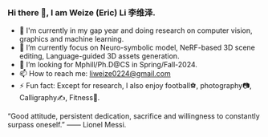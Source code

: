 ### Hi there 👋, I am Weize (Eric) Li 李维泽.


- 🔭 I'm currently in my gap year and doing research on computer vision, graphics and machine learning.  
- 🌱 I’m currently focus on Neuro-symbolic model, NeRF-based 3D scene editing, Language-guided 3D assets generation.  
- 🤔 I’m looking for Mphill/Ph.D@CS in Spring/Fall-2024. 
- 📫 How to reach me: liweize0224@gmail.com  
- ⚡ Fun fact: Except for research, I also enjoy football⚽, photography📷, Calligraphy✍️, Fitness💪.
  
  
  
  
“Good attitude, persistent dedication, sacrifice and willingness to constantly surpass oneself.” —— Lionel Messi.
